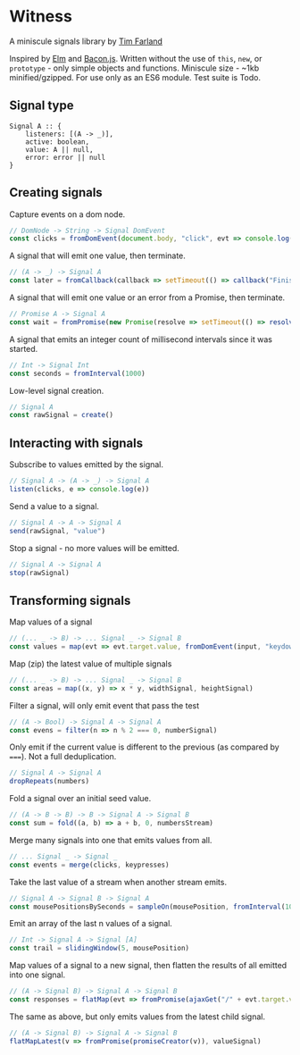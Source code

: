 # Witness
A miniscule signals library by [Tim Farland](mailto:twfarland@gmail.com)


Inspired by [Elm](http://elm-lang.org) and [Bacon.js](https://baconjs.github.io).
Written without the use of `this`, `new`, or `prototype` - only simple objects and functions.
Miniscule size - ~1kb minified/gzipped.
For use only as an ES6 module.
Test suite is Todo.


## Signal type

	Signal A :: {
		listeners: [(A -> _)],
		active: boolean,
		value: A || null,
		error: error || null
	}

## Creating signals

Capture events on a dom node.

```javascript
// DomNode -> String -> Signal DomEvent
const clicks = fromDomEvent(document.body, "click", evt => console.log(evt.target))
```

A signal that will emit one value, then terminate.

```javascript
// (A -> _) -> Signal A
const later = fromCallback(callback => setTimeout(() => callback("Finished"), 1000))
```

A signal that will emit one value or an error from a Promise, then terminate.

```javascript
// Promise A -> Signal A
const wait = fromPromise(new Promise(resolve => setTimeout(() => resolve("Finished"), 1000)))
```
A signal that emits an integer count of millisecond intervals since it was started.

```javascript
// Int -> Signal Int
const seconds = fromInterval(1000)
```
Low-level signal creation.

```javascript
// Signal A
const rawSignal = create()
```
## Interacting with signals

Subscribe to values emitted by the signal.

```javascript
// Signal A -> (A -> _) -> Signal A
listen(clicks, e => console.log(e))
```
Send a value to a signal.

```javascript
// Signal A -> A -> Signal A
send(rawSignal, "value")
```
Stop a signal - no more values will be emitted.

```javascript
// Signal A -> Signal A
stop(rawSignal)
```
## Transforming signals

Map values of a signal

```javascript
// (... _ -> B) -> ... Signal _ -> Signal B
const values = map(evt => evt.target.value, fromDomEvent(input, "keydown"))
```

Map (zip) the latest value of multiple signals

```javascript
// (... _ -> B) -> ... Signal _ -> Signal B
const areas = map((x, y) => x * y, widthSignal, heightSignal)
```
Filter a signal, will only emit event that pass the test

```javascript
// (A -> Bool) -> Signal A -> Signal A 
const evens = filter(n => n % 2 === 0, numberSignal)
```
Only emit if the current value is different to the previous (as compared by `===`). Not a full deduplication.

```javascript
// Signal A -> Signal A
dropRepeats(numbers)
```
Fold a signal over an initial seed value.

```javascript
// (A -> B -> B) -> B -> Signal A -> Signal B
const sum = fold((a, b) => a + b, 0, numbersStream)
```
Merge many signals into one that emits values from all.

```javascript
// ... Signal _ -> Signal _
const events = merge(clicks, keypresses)
```
Take the last value of a stream when another stream emits.

```javascript
// Signal A -> Signal B -> Signal A
const mousePositionsBySeconds = sampleOn(mousePosition, fromInterval(1000))
```
Emit an array of the last n values of a signal.

```javascript
// Int -> Signal A -> Signal [A]
const trail = slidingWindow(5, mousePosition)
```
Map values of a signal to a new signal, then flatten the results of all emitted into one signal.

```javascript
// (A -> Signal B) -> Signal A -> Signal B
const responses = flatMap(evt => fromPromise(ajaxGet("/" + evt.target.value)), keyPresses)
```
The same as above, but only emits values from the latest child signal.

```javascript
// (A -> Signal B) -> Signal A -> Signal B
flatMapLatest(v => fromPromise(promiseCreator(v)), valueSignal)
```

